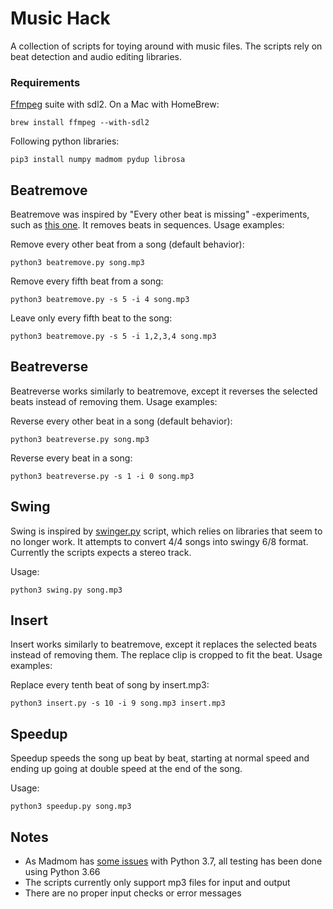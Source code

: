# Music Hack
A collection of scripts for toying around with music files. The scripts rely on beat detection and audio editing libraries.

### Requirements
[Ffmpeg](https://www.ffmpeg.org) suite with sdl2. On a Mac with HomeBrew:

    brew install ffmpeg --with-sdl2

Following python libraries:

    pip3 install numpy madmom pydup librosa

## Beatremove

Beatremove was inspired by "Every other beat is missing" -experiments, such as [this one](https://youtu.be/jws73OMT6a8). It removes beats in sequences. Usage examples:

Remove every other beat from a song (default behavior):

    python3 beatremove.py song.mp3

Remove every fifth beat from a song:

    python3 beatremove.py -s 5 -i 4 song.mp3

Leave only every fifth beat to the song:

    python3 beatremove.py -s 5 -i 1,2,3,4 song.mp3

## Beatreverse

Beatreverse works similarly to beatremove, except it reverses the selected beats instead of removing them. Usage examples:

Reverse every other beat in a song (default behavior):

    python3 beatreverse.py song.mp3

Reverse every beat in a song:

    python3 beatreverse.py -s 1 -i 0 song.mp3

## Swing

Swing is inspired by [swinger.py](https://github.com/echonest/remix/blob/master/tutorial/swinger/swinger.py) script, which relies on libraries that seem to no longer work. It attempts to convert 4/4 songs into swingy 6/8 format. Currently the scripts expects a stereo track.

Usage:

    python3 swing.py song.mp3

## Insert

Insert works similarly to beatremove, except it replaces the selected beats instead of removing them. The replace clip is cropped to fit the beat. Usage examples:

Replace every tenth beat of song by insert.mp3:

    python3 insert.py -s 10 -i 9 song.mp3 insert.mp3

## Speedup

Speedup speeds the song up beat by beat, starting at normal speed and ending up going at double speed at the end of the song.

Usage:

    python3 speedup.py song.mp3

## Notes
- As Madmom has [some issues](https://github.com/CPJKU/madmom/issues/373) with Python 3.7, all testing has been done using Python 3.66
- The scripts currently only support mp3 files for input and output
- There are no proper input checks or error messages